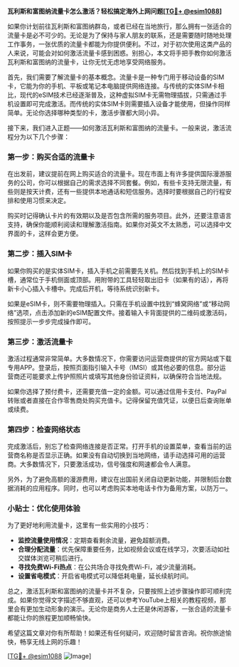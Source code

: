 **瓦利斯和富图纳流量卡怎么激活？轻松搞定海外上网问题[[TG💪+ @esim1088](https://t.me/s/esim1088)]**

如果你计划前往瓦利斯和富图纳群岛，或者已经在当地旅行，那么拥有一张适合的流量卡是必不可少的。无论是为了保持与家人朋友的联系，还是需要随时随地处理工作事务，一张优质的流量卡都能为你提供便利。不过，对于初次使用这类产品的人来说，可能会对如何激活流量卡感到困惑。别担心，本文将手把手教你如何激活瓦利斯和富图纳的流量卡，让你无忧无虑地享受网络服务。

首先，我们需要了解流量卡的基本概念。流量卡是一种专门用于移动设备的SIM卡，它能为你的手机、平板或笔记本电脑提供网络连接。与传统的实体SIM卡相比，现代的eSIM技术已经逐渐普及，这种虚拟SIM卡无需物理插拔，只需通过手机设置即可完成激活。而传统的实体SIM卡则需要插入设备才能使用，但操作同样简单。无论你选择哪种类型的卡，激活步骤都大同小异。

接下来，我们进入正题——如何激活瓦利斯和富图纳的流量卡。一般来说，激活流程分为以下几个步骤：

### 第一步：购买合适的流量卡

在出发前，建议提前在网上购买适合的流量卡。现在市面上有许多提供国际漫游服务的公司，你可以根据自己的需求选择不同套餐。例如，有些卡支持无限流量，有些则是按天计费，还有一些提供本地通话和短信服务。选择时要根据自己的行程安排和使用习惯来决定。

购买时记得确认卡片的有效期以及是否包含所需的服务项目。此外，还要注意语言支持，确保你能顺利阅读和理解激活指南。如果你对英文不太熟悉，可以选择中文界面的卡，这样会更方便。

### 第二步：插入SIM卡

如果你购买的是实体SIM卡，插入手机之前需要先关机。然后找到手机上的SIM卡槽，通常位于手机侧面或顶部。用附带的工具轻轻取出旧卡（如果有的话），再将新卡小心插入卡槽中。完成后开机，等待系统识别新卡。

如果是eSIM卡，则不需要物理插入。只需在手机设置中找到“蜂窝网络”或“移动网络”选项，点击添加新的eSIM配置文件。接着输入卡背面提供的二维码或激活码，按照提示一步步完成操作即可。

### 第三步：激活流量卡

激活过程通常非常简单。大多数情况下，你需要访问运营商提供的官方网站或下载专用APP。登录后，按照页面指引输入卡号（IMSI）或其他必要的信息。部分运营商还可能要求上传护照照片或填写其他身份验证资料，以确保符合当地法规。

如果你选择了预付费卡，还需要充值一定的金额。可以通过信用卡支付、PayPal转账或者直接在合作零售商处购买充值卡。记得保留充值凭证，以便日后查询账单或续费。

### 第四步：检查网络状态

完成激活后，别忘了检查网络连接是否正常。打开手机的设置菜单，查看当前的运营商名称是否显示正确。如果没有自动切换到当地网络，请手动选择可用的运营商。大多数情况下，只要激活成功，信号强度和网速都会令人满意。

另外，为了避免高额的漫游费用，建议在出国前关闭自动更新功能，并限制后台数据消耗的应用程序。同时，也可以考虑购买本地电话卡作为备用方案，以防万一。

### 小贴士：优化使用体验

为了更好地利用流量卡，这里有一些实用的小技巧：

- **监控流量使用情况**：定期查看剩余流量，避免超额消费。
- **合理分配流量**：优先保障重要任务，比如视频会议或在线学习，次要活动如社交媒体浏览可稍后进行。
- **寻找免费Wi-Fi热点**：在公共场合寻找免费Wi-Fi，减少流量消耗。
- **设置省电模式**：开启省电模式可以降低耗电量，延长续航时间。

总之，激活瓦利斯和富图纳的流量卡并不复杂，只要按照上述步骤操作即可顺利完成。如果你觉得文字描述不够直观，还可以参考YouTube上相关的教程视频，那里会有更加生动形象的演示。无论你是商务人士还是休闲游客，一张合适的流量卡都能让你的旅程更加顺畅愉快。

希望这篇文章对你有所帮助！如果还有任何疑问，欢迎随时留言咨询。祝你旅途愉快，畅享无线上网的乐趣！

[[TG💪+ @esim1088](https://t.me/s/esim1088) ![Image](https://i.postimg.cc/4NQfJmqS/Snipaste-2025-05-13-00-14-12.png)]